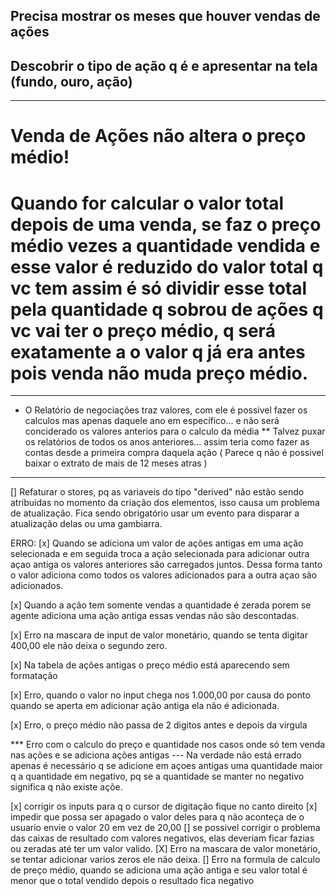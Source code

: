 
## Precisa mostrar os meses que houver vendas de ações

## Descobrir o tipo de ação q é e apresentar na tela (fundo, ouro, ação)


------------------------------------------------
# Venda de Ações não altera o preço médio!
# Quando for calcular o valor total depois de uma venda, se faz o preço médio vezes a quantidade vendida e esse valor é reduzido do valor total q vc tem assim é só dividir esse total pela quantidade q sobrou de ações q vc vai ter o preço médio, q será exatamente a o valor q já era antes pois venda não muda preço médio.
------------------------------------------------


* O Relatório de negociações traz valores, com ele é possivel fazer os calculos mas apenas daquele ano em específico... e não será conciderado os valores anterios para o calculo da média 
** Talvez puxar os relatórios de todos os anos anteriores... assim teria como fazer as contas desde a primeira compra daquela ação ( Parece q não é possivel baixar o extrato de mais de 12 meses atras )


-------------------------------------
[] Refaturar o stores, pq as variaveis do tipo "derived" não estão sendo atribuidas no momento da criação dos elementos, isso causa um problema de atualização. Fica sendo obrigatório usar um evento para disparar a atualização delas ou uma gambiarra.

ERRO:
[x] Quando se adiciona um valor de ações antigas em uma ação selecionada e em seguida troca a ação selecionada para adicionar outra açao antiga os valores anteriores são carregados juntos. Dessa forma tanto o valor adiciona como todos os valores adicionados para a outra açao são adicionados.

[x] Quando a ação tem somente vendas a quantidade é zerada porem se agente adiciona uma ação antiga essas vendas não são descontadas.

[x] Erro na mascara de input de valor monetário, quando se tenta digitar 400,00 ele não deixa o segundo zero.

[x] Na tabela de ações antigas o preço médio está aparecendo sem formatação

[x] Erro, quando o valor no input chega nos 1.000,00 por causa do ponto quando se aperta em adicionar ação antiga ela não é adicionada.

[x] Erro, o preço médio não passa de 2 digitos antes e depois da virgula

*** Erro com o calculo do preço e quantidade nos casos onde só tem venda nas ações e se adiciona ações antigas
--- Na verdade não está errado apenas é necessário q se adicione em açoes antigas uma quantidade maior q a quantidade em negativo, pq se a quantidade se manter no negativo significa q não existe açõe.

[x] corrigir os inputs para q o cursor de digitação fique no canto direito
[x] impedir que possa ser apagado o valor deles para q não aconteça de o usuario envie o valor 20 em vez de 20,00
[] se possivel corrigir o problema das caixas de resultado com valores negativos, elas deveriam ficar fazias ou zeradas até ter um valor valido.
[X] Erro na mascara de valor monetário, se tentar adicionar varios zeros ele não deixa.
[] Erro na formula de calculo de preço médio, quando se adiciona uma ação antiga e seu valor total é menor que o total vendido depois o resultado fica negativo